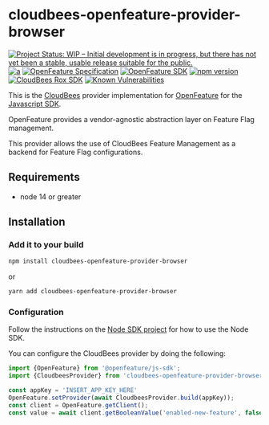 # cloudbees-openfeature-provider-browser

[![Project Status: WIP – Initial development is in progress, but there has not yet been a stable, usable release suitable for the public.](https://www.repostatus.org/badges/latest/wip.svg)](https://www.repostatus.org/#wip)
[![a](https://img.shields.io/badge/slack-%40cncf%2Fopenfeature-brightgreen?style=flat&logo=slack)](https://cloud-native.slack.com/archives/C0344AANLA1)
[![OpenFeature Specification](https://img.shields.io/static/v1?label=OpenFeature%20Specification&message=v0.5.0&color=yellow)](https://github.com/open-feature/spec/tree/v0.5.0)
[![OpenFeature SDK](https://img.shields.io/static/v1?label=OpenFeature%20SDK&message=v0.5.1&color=green)](https://github.com/open-feature/js-sdk/tree/v0.5.1)
[![npm version](https://badge.fury.io/js/cloudbees-openfeature-provider-browser.svg)](https://badge.fury.io/js/cloudbees-openfeature-provider-browser)
[![CloudBees Rox SDK](https://img.shields.io/static/v1?label=Rox%20SDK&message=v5.4.1&color=green)](https://www.npmjs.com/package/rox-browser)
[![Known Vulnerabilities](https://snyk.io/test/github/rollout/cloudbees-openfeature-provider-browser/badge.svg)](https://snyk.io/test/github/rollout/cloudbees-openfeature-provider-browser)

This is the [CloudBees](https://www.cloudbees.com/products/feature-management) provider implementation for [OpenFeature](https://openfeature.dev/) for the [Javascript SDK](https://github.com/open-feature/js-sdk).

OpenFeature provides a vendor-agnostic abstraction layer on Feature Flag management.

This provider allows the use of CloudBees Feature Management as a backend for Feature Flag configurations.

## Requirements
- node 14 or greater

## Installation

### Add it to your build

```bash
npm install cloudbees-openfeature-provider-browser
```
or
```bash
yarn add cloudbees-openfeature-provider-browser
```

### Configuration

Follow the instructions on the [Node SDK project](https://github.com/open-feature/node-sdk) for how to use the Node SDK.

You can configure the CloudBees provider by doing the following:

```typescript
import {OpenFeature} from '@openfeature/js-sdk';
import {CloudbeesProvider} from 'cloudbees-openfeature-provider-browser'

const appKey = 'INSERT_APP_KEY_HERE'
OpenFeature.setProvider(await CloudbeesProvider.build(appKey));
const client = OpenFeature.getClient();
const value = await client.getBooleanValue('enabled-new-feature', false);
```
